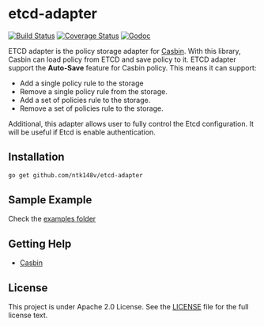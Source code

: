 # etcd-adapter

[![Build Status](https://travis-ci.org/ntk148v/etcd-adapter.svg?branch=master)](https://travis-ci.org/ntk148v/etcd-adapter)
[![Coverage Status](https://coveralls.io/repos/github/ntk148v/etcd-adapter/badge.svg)](https://coveralls.io/github/ntk148v/etcd-adapter)
[![Godoc](https://godoc.org/github.com/ntk148v/etcd-adapter?status.svg)](https://godoc.org/github.com/ntk148v/etcd-adapter)

ETCD adapter is the policy storage adapter for [Casbin](https://github.com/casbin/casbin). With this library, Casbin can load policy from ETCD and save policy to it. ETCD adapter support the __Auto-Save__ feature for Casbin policy. This means it can support:
- Add a single policy rule to the storage
- Remove a single policy rule from the storage.
- Add a set of policies rule to the storage.
- Remove a set of policies rule to the storage.

Additional, this adapter allows user to fully control the Etcd configuration. It will be useful if Etcd is enable authentication.

## Installation
```bash
go get github.com/ntk148v/etcd-adapter
```

## Sample Example

Check the [examples folder](./examples)

## Getting Help

- [Casbin](https://github.com/casbin/casbin)

## License

This project is under Apache 2.0 License. See the [LICENSE](LICENSE) file for the full license text.
